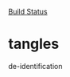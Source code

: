 [Build Status](https://travis-ci.com/brendo1001/tangles.svg?token=55jxxyTm43o2mnqrHBvX&branch=master)
# tangles
de-identification
